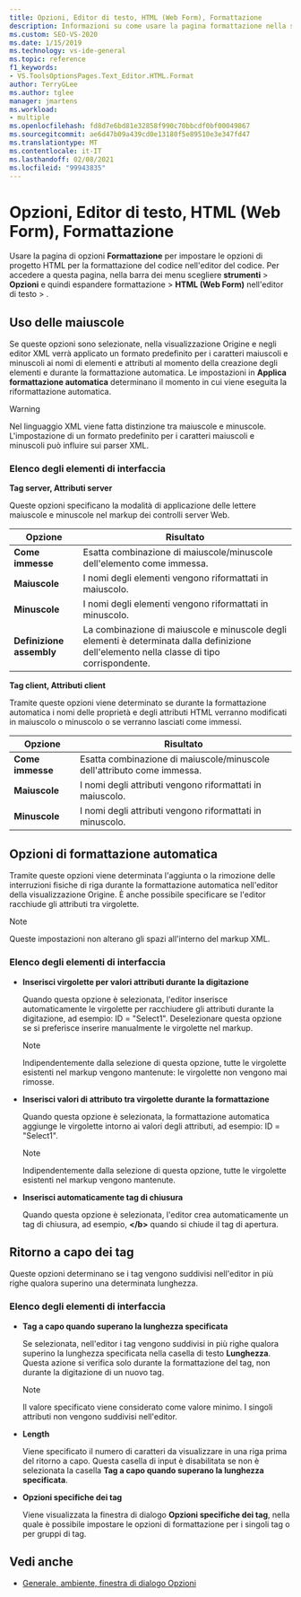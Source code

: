 ```yaml
---
title: Opzioni, Editor di testo, HTML (Web Form), Formattazione
description: Informazioni su come usare la pagina formattazione nella sezione HTML per impostare le opzioni del progetto HTML per la formattazione del codice nell'editor di codice.
ms.custom: SEO-VS-2020
ms.date: 1/15/2019
ms.technology: vs-ide-general
ms.topic: reference
f1_keywords:
- VS.ToolsOptionsPages.Text_Editor.HTML.Format
author: TerryGLee
ms.author: tglee
manager: jmartens
ms.workload:
- multiple
ms.openlocfilehash: fd8d7e6bd81e32858f990c70bbcdf0bf00049867
ms.sourcegitcommit: ae6d47b09a439cd0e13180f5e89510e3e347fd47
ms.translationtype: MT
ms.contentlocale: it-IT
ms.lasthandoff: 02/08/2021
ms.locfileid: "99943835"
---
```

# <a name="options-text-editor-html-web-forms-formatting"></a>Opzioni, Editor di testo, HTML (Web Form), Formattazione

Usare la pagina di opzioni **Formattazione** per impostare le opzioni di progetto HTML per la formattazione del codice nell'editor del codice. Per accedere a questa pagina, nella barra dei menu scegliere **strumenti**  >  **Opzioni** e quindi espandere formattazione   >  **HTML (Web Form)** nell'editor di testo  >  .

## <a name="capitalization"></a>Uso delle maiuscole

Se queste opzioni sono selezionate, nella visualizzazione Origine e negli editor XML verrà applicato un formato predefinito per i caratteri maiuscoli e minuscoli ai nomi di elementi e attributi al momento della creazione degli elementi e durante la formattazione automatica. Le impostazioni in **Applica formattazione automatica** determinano il momento in cui viene eseguita la riformattazione automatica.

> [!WARNING]
> Nel linguaggio XML viene fatta distinzione tra maiuscole e minuscole. L'impostazione di un formato predefinito per i caratteri maiuscoli e minuscoli può influire sui parser XML.

### <a name="uielement-list"></a>Elenco degli elementi di interfaccia

**Tag server, Attributi server**

Queste opzioni specificano la modalità di applicazione delle lettere maiuscole e minuscole nel markup dei controlli server Web.

|Opzione|Risultato|
|---------------------------------|------------------------------|
|**Come immesse**|Esatta combinazione di maiuscole/minuscole dell'elemento come immessa.|
|**Maiuscole**|I nomi degli elementi vengono riformattati in maiuscolo.|
|**Minuscole**|I nomi degli elementi vengono riformattati in minuscolo.|
|**Definizione assembly**|La combinazione di maiuscole e minuscole degli elementi è determinata dalla definizione dell'elemento nella classe di tipo corrispondente.|

**Tag client, Attributi client**

Tramite queste opzioni viene determinato se durante la formattazione automatica i nomi delle proprietà e degli attributi HTML verranno modificati in maiuscolo o minuscolo o se verranno lasciati come immessi.

|Opzione|Risultato|
|---------------------------------|------------------------------|
|**Come immesse**|Esatta combinazione di maiuscole/minuscole dell'attributo come immessa.|
|**Maiuscole**|I nomi degli attributi vengono riformattati in maiuscolo.|
|**Minuscole**|I nomi degli attributi vengono riformattati in minuscolo.|

## <a name="automatic-formatting-options"></a>Opzioni di formattazione automatica

Tramite queste opzioni viene determinata l'aggiunta o la rimozione delle interruzioni fisiche di riga durante la formattazione automatica nell'editor della visualizzazione Origine. È anche possibile specificare se l'editor racchiude gli attributi tra virgolette.

> [!NOTE]
> Queste impostazioni non alterano gli spazi all'interno del markup XML.

### <a name="uielement-list"></a>Elenco degli elementi di interfaccia

- **Inserisci virgolette per valori attributi durante la digitazione**

   Quando questa opzione è selezionata, l'editor inserisce automaticamente le virgolette per racchiudere gli attributi durante la digitazione, ad esempio: ID = "Select1". Deselezionare questa opzione se si preferisce inserire manualmente le virgolette nel markup.

   > [!NOTE]
   > Indipendentemente dalla selezione di questa opzione, tutte le virgolette esistenti nel markup vengono mantenute: le virgolette non vengono mai rimosse.

- **Inserisci valori di attributo tra virgolette durante la formattazione**

   Quando questa opzione è selezionata, la formattazione automatica aggiunge le virgolette intorno ai valori degli attributi, ad esempio: ID = "Select1".

   > [!NOTE]
   > Indipendentemente dalla selezione di questa opzione, tutte le virgolette esistenti nel markup vengono mantenute.

- **Inserisci automaticamente tag di chiusura**

   Quando questa opzione è selezionata, l'editor crea automaticamente un tag di chiusura, ad esempio, **\</b>** quando si chiude il tag di apertura.

## <a name="tag-wrapping"></a>Ritorno a capo dei tag

Queste opzioni determinano se i tag vengono suddivisi nell'editor in più righe qualora superino una determinata lunghezza.

### <a name="uielement-list"></a>Elenco degli elementi di interfaccia

- **Tag a capo quando superano la lunghezza specificata**

   Se selezionata, nell'editor i tag vengono suddivisi in più righe qualora superino la lunghezza specificata nella casella di testo **Lunghezza**. Questa azione si verifica solo durante la formattazione del tag, non durante la digitazione di un nuovo tag.

   > [!NOTE]
   > Il valore specificato viene considerato come valore minimo. I singoli attributi non vengono suddivisi nell'editor.

- **Length**

   Viene specificato il numero di caratteri da visualizzare in una riga prima del ritorno a capo. Questa casella di input è disabilitata se non è selezionata la casella **Tag a capo quando superano la lunghezza specificata**.

- **Opzioni specifiche dei tag**

   Viene visualizzata la finestra di dialogo **Opzioni specifiche dei tag**, nella quale è possibile impostare le opzioni di formattazione per i singoli tag o per gruppi di tag.

## <a name="see-also"></a>Vedi anche

- [Generale, ambiente, finestra di dialogo Opzioni](../../ide/reference/general-environment-options-dialog-box.md)
